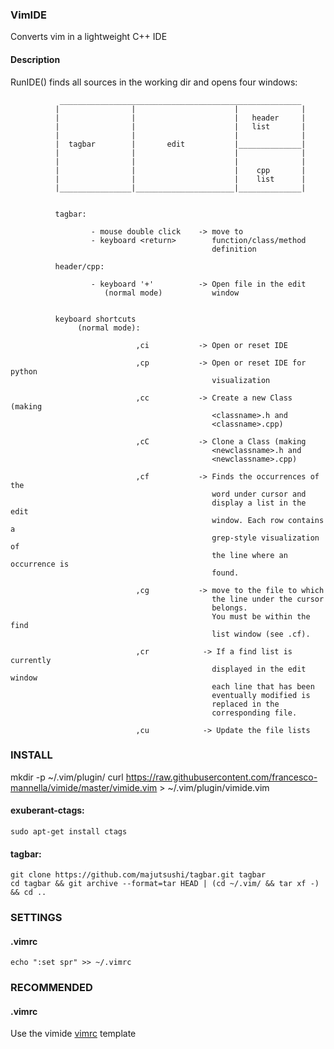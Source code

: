 ### VimIDE

Converts vim in a lightweight C++ IDE

#### Description
RunIDE() finds all sources in the working dir and opens four windows:

               ______________________________________________________
              |                |                      |              |
              |                |                      |   header     |
              |                |                      |   list       |
              |                |                      |              |
              |  tagbar        |       edit           |______________|
              |                |                      |              |
              |                |                      |              |
              |                |                      |    cpp       |
              |                |                      |    list      |
              |________________|______________________|______________|
              

              tagbar:
                      
                      - mouse double click    -> move to
                      - keyboard <return>        function/class/method 
                                                 definition 
                    
              header/cpp:
                      
                      - keyboard '+'          -> Open file in the edit
                         (normal mode)           window
                             

              keyboard shortcuts 
                   (normal mode):
                      
                                ,ci           -> Open or reset IDE

                                ,cp           -> Open or reset IDE for python
                                                 visualization

                                ,cc           -> Create a new Class (making
                                                 <classname>.h and 
                                                 <classname>.cpp)
                      
                                ,cC           -> Clone a Class (making
                                                 <newclassname>.h and 
                                                 <newclassname>.cpp)
                      
                                ,cf           -> Finds the occurrences of the
                                                 word under cursor and
                                                 display a list in the edit
                                                 window. Each row contains a
                                                 grep-style visualization of
                                                 the line where an occurrence is
                                                 found. 

                                ,cg           -> move to the file to which
                                                 the line under the cursor
                                                 belongs.
                                                 You must be within the find
                                                 list window (see .cf).

                                ,cr            -> If a find list is currently
                                                 displayed in the edit window
                                                 each line that has been
                                                 eventually modified is
                                                 replaced in the
                                                 corresponding file.

                                ,cu            -> Update the file lists



### INSTALL
mkdir -p ~/.vim/plugin/
curl https://raw.githubusercontent.com/francesco-mannella/vimide/master/vimide.vim > ~/.vim/plugin/vimide.vim

 
#### exuberant-ctags: 


    sudo apt-get install ctags


#### tagbar:


    git clone https://github.com/majutsushi/tagbar.git tagbar
    cd tagbar && git archive --format=tar HEAD | (cd ~/.vim/ && tar xf -) && cd ..
  
### SETTINGS
 
#### .vimrc
    echo ":set spr" >> ~/.vimrc

### RECOMMENDED
 
#### .vimrc
Use the vimide [vimrc](vimrc) template 
          
